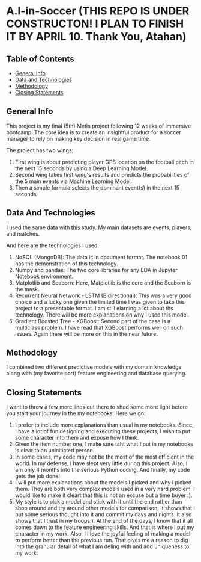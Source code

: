 # A.I-in-Soccer (THIS REPO IS UNDER CONSTRUCTON! I PLAN TO FINISH IT BY APRIL 10. Thank You, Atahan)

## Table of Contents
* [General Info](#general-info)
* [Data and Technologies](#data-and-technologies)
* [Methodology](#methodology)
* [Closing Statements](#closing-statements)

## General Info
This project is my final (5th) Metis project following 12 weeks of immersive bootcamp. The core idea is to create an insightful product for a soccer manager to rely on making key decision in real game time.

The project has two wings: 
 1) First wing is about predicting player GPS location on the football pitch in the next 15 seconds by using a Deep Learning Model. 
 2) Second wing takes first wing's results and predicts the probabilities of the 5 main events via Machine Learning Model.
 3) Then a simple formula selects the dominant event(s) in the next 15 seconds.

## Data And Technologies

I  used the same data with [this](https://www.nature.com/articles/s41597-019-0247-7) study. My main datasets are events, players, and matches.

And here are the technologies I used:
  1) NoSQL (MongoDB): The data is in document format. The notebook 01 has the demonstration of this technology.
  2) Numpy and pandas: The two core libraries for any EDA in Jupyter Notebook environment.
  3) Matplotlib and Seaborn: Here, Matplotlib is the core and the Seaborn is the mask.
  4) Recurrent Neural Network - LSTM (Bidirectional): This was a very good choice and a lucky one given the limited time I was given to take this project to a presentable format. I am still elarning a lot about ths technology. There will be more explanations on why I used this model.
  5) Gradient Boosted Tree - XGBoost: Second part of the case is a multiclass problem. I have read that XGBoost performs well on such issues. Again there will be more on this in the near future.

## Methodology

I combined two different predictive models with my domain knowledge along with (my favorite part) feature engineering and database querying.

## Closing Statements

I want to throw a few more lines out there to shed some more light before you start your journey in the my notebooks. Here we go:
  1) I prefer to include more explanations than usual in my notebooks. Since, I have a lot of fun designing and executing these projects, I wish to put some character into them and expose how I think.
  2) Given the item number one, I make sure taht what I put in my notebooks is clear to an uninitiated person.
  3) In some cases, my code may not be the most of the most efficient in the world. In my defense, I have slept very little during this project. Also, I am only 4 months into the serious Python coding. And finally, my code gets the job done!
  4) I will put more explanations about the models I picked and why I picked them. They are both very complex models used in a very hard problem. I would like to make it cleart that this is not an excuse but a time buyer :).
  5) My style is to pick a model and stick with it until the end rather than shop around and try around other models for comparison. It shows that I put some serious thought into it and commit my days and nights. It also shows that I trust in my troops:). At the end of the days, I know that it all comes down to the feature engineering skills. And that is where I put my character in my work. 
  Also, I I love the joyful feeling of making a model to perform better than the previous run. That gives me a reason to dig into the granular detail of what I am deling with and add uniqueness to my work.
